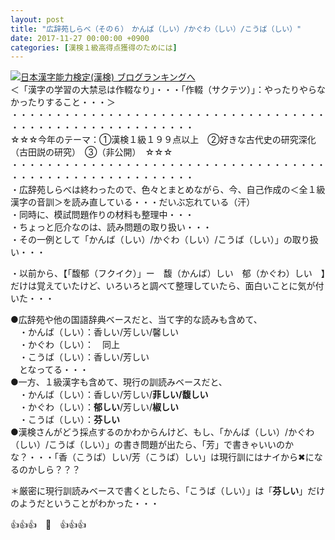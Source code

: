 ```yaml
---
layout: post
title: "広辞苑しらべ（その６）　かんば（しい）/かぐわ（しい）/こうば（しい）"
date: 2017-11-27 00:00:00 +0900
categories: [漢検１級高得点獲得のためには]
---
```


[![](/syuusyuu9701/assets/images/広辞苑しらべ（その６）-かんば（しい）かぐわ（しい）こうば（しい）-br_c_3028_1.gif)](http://blog.with2.net/link.php?1659096:3028 "日本漢字能力検定(漢検) ブログランキングへ")[日本漢字能力検定(漢検) ブログランキングへ](http://blog.with2.net/link.php?1659096:3028)  
＜「漢字の学習の大禁忌は作輟なり」・・・「作輟（サクテツ）」：やったりやらなかったりすること・・・＞  
・・・・・・・・・・・・・・・・・・・・・・・・・・・・・・・・・・・・・・・・・・・・・・・・・・・・・・・・・  
☆☆☆今年のテーマ：①漢検１級１９９点以上　②好きな古代史の研究深化（古田説の研究）　③（非公開）　☆☆☆　　  
・・・・・・・・・・・・・・・・・・・・・・・・・・・・・・・・・・・・・・・・・・・・・・・・・・・・・・・・・  
・広辞苑しらべは終わったので、色々とまとめながら、今、自己作成の＜全１級漢字の音訓＞を読み直している・・・だいぶ忘れている（汗）  
・同時に、模試問題作りの材料も整理中・・・  
・ちょっと厄介なのは、読み問題の取り扱い・・・  
・その一例として「かんば（しい）/かぐわ（しい）/こうば（しい）」の取り扱い・・・  
  
・以前から、【「馥郁（フクイク）」ー　馥（かんば）しい　郁（かぐわ）しい　】だけは覚えていたけど、いろいろと調べて整理していたら、面白いことに気が付いた・・・  
  
●広辞苑や他の国語辞典ベースだと、当て字的な読みも含めて、  
　・かんば（しい）：香しい/芳しい/馨しい  
　・かぐわ（しい）：　同上　  
　・こうば（しい）：香しい/芳しい  
　となってる・・・  
●一方、１級漢字も含めて、現行の訓読みベースだと、  
　・かんば（しい）：香しい/芳しい/**菲しい/馥しい**　　  
　・かぐわ（しい）：**郁しい**/芳しい/**椒しい**  
　・こうば（しい）：**芬しい**  
●漢検さんがどう採点するのかわからんけど、もし、「かんば（しい）/かぐわ（しい）/こうば（しい）」の書き問題が出たら、「芳」で書きゃいいのかな？・・・「香（こうば）しい/芳（こうば）しい」は現行訓にはナイから✖になるのかしら？？？  
  
＊厳密に現行訓読みベースで書くとしたら、「こうば（しい）」は「**芬しい**」だけのようだということがわかった・・・  
  
👍👍👍　🐔　👍👍👍